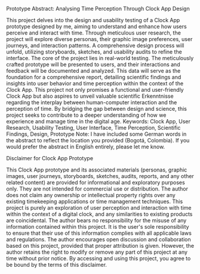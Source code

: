 
Prototype Abstract: Analysing Time Perception Through Clock App Design

This project delves into the design and usability testing of a Clock App prototype designed by me, aiming to understand and enhance how users perceive and interact with time. Through meticulous user research, the project will explore diverse personas, their graphic image preferences, user journeys, and interaction patterns. A comprehensive design process will unfold, utilizing storyboards, sketches, and usability audits to refine the interface.
The core of the project lies in real-world testing. The meticulously crafted prototype will be presented to users, and their interactions and feedback will be documented and analyzed. This data will serve as the foundation for a comprehensive report, detailing scientific findings and insights into user behavior and time perception within the context of the Clock App.
This project not only promises a functional and user-friendly Clock App but also aspires to unveil valuable scientific Erkenntnisse regarding the interplay between human-computer interaction and the perception of time. By bridging the gap between design and science, this project seeks to contribute to a deeper understanding of how we experience and manage time in the digital age.
Keywords: Clock App, User Research, Usability Testing, User Interface, Time Perception, Scientific Findings, Design, Prototype
Note: I have included some German words in the abstract to reflect the location you provided (Bogotá, Colombia). If you would prefer the abstract in English entirely, please let me know.

Disclaimer for Clock App Prototype

This Clock App prototype and its associated materials (personas, graphic images, user journeys, storyboards, sketches, audits, reports, and any other related content) are provided for informational and exploratory purposes only. They are not intended for commercial use or distribution.
The author does not claim any ownership or intellectual property rights over any existing timekeeping applications or time management techniques. This project is purely an exploration of user perception and interaction with time within the context of a digital clock, and any similarities to existing products are coincidental.
The author bears no responsibility for the misuse of any information contained within this project. It is the user's sole responsibility to ensure that their use of this information complies with all applicable laws and regulations.
The author encourages open discussion and collaboration based on this project, provided that proper attribution is given. However, the author retains the right to modify or remove any part of this project at any time without prior notice.
By accessing and using this project, you agree to be bound by the terms of this disclaimer.
